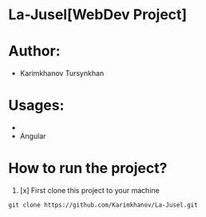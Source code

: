 # La-Jusel[WebDev Project]

# Author: 
+ Karimkhanov Tursynkhan

# Usages:
+ [^1]: Django 
+ Angular

# How to run the project?

1. [x] First clone this project to your machine
```
git clone https://github.com/Karimkhanov/La-Jusel.git
```
   
